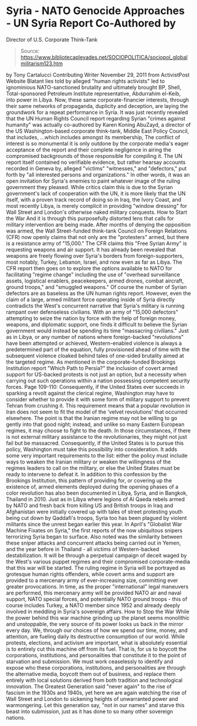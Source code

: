 # Syria - NATO Genocide Approaches - UN Syria Report Co-Authored by 
Director of U.S. Corporate Think-Tank

> Source: https://www.bibliotecapleyades.net/SOCIOPOLITICA/sociopol_globalmilitarism123.htm

by Tony Cartalucci
Contributing Writer
November 29, 2011
from
ActivistPost Website
Blatant lies told by alleged "human rights
activists" led to ignominious NATO-sanctioned brutality and ultimately
brought BP, Shell, Total-sponsored Petroleum Institute representative,
Abdurrahim el-Keib, into power in
Libya.
Now, these same corporate-financier interests,
through their same networks of propaganda, duplicity and deception, are
laying the groundwork for a repeat performance in Syria.
It was just recently revealed that the UN Human Rights Council
report regarding Syrian "crimes against
humanity" was actually co-authored by
Karen Koning AbuZayd, a director of the
US Washington-based corporate think-tank, Middle East Policy Council, that
includes,
...which includes amongst its membership,
The conflict of interest is so monumental it is
only outdone by the corporate media's eager acceptance of the report and
their complete negligence in airing the compromised backgrounds of those
responsible for compiling it.
The
UN report itself contained no verifiable evidence, but rather
hearsay accounts recorded in Geneva by,
alleged "victims" "witnesses," and
"defectors," put forth by "all interested persons and organizations."
In other words, it was an open invitation for
Syria's enemies to paint whatever image of the ruling government they
pleased.
While critics claim this is due to the Syrian
government's lack of cooperation with the UN, it is more likely that the UN
itself, with a proven track record of doing so in Iraq, the Ivory Coast, and
most recently Libya, is merely complicit in
providing "window dressing" for Wall Street and London's otherwise naked
military conquests.
How to Start the War
And it is through this purposefully distorted lens that calls for military
intervention are being made.
After months of denying the opposition was
armed, the Wall Street-funded think-tank Council on Foreign Relations
(CFR)
now
openly claims that not only are the
"protesters" armed, but there is a resistance army of "15,000."
The CFR claims this "Free Syrian Army" is
requesting weapons and air support. It has already been revealed that
weapons are freely flowing over Syria's borders from foreign-supporters,
most notably, Turkey,
Lebanon, Israel, and now even as far as
Libya.
The CFR report then goes on to explore the
options available to NATO for facilitating "regime change" including the use
of "overhead surveillance assets, logistical enablers, peacekeepers, armed
drones, combat aircraft, ground troops," and "smuggled weapons."
Of course the number of Syrian defectors are as baseless as the UN human
rights report. However, even the claim of a large, armed militant force
operating inside of Syria directly contradicts the West's concurrent
narrative that Syria's military is running rampant over defenseless
civilians.
With an army of "15,000 defectors" attempting to
seize the nation by force with the help of foreign money, weapons, and
diplomatic support, one finds it difficult to believe the Syrian government
would instead be spending its time "massacring civilians."
Just as in Libya, or any number of nations where
foreign-backed "revolutions" have been attempted or achieved,
Western-enabled violence is always a predetermined part of the equation,
fully provisioned ahead of time with the subsequent violence cloaked behind
tales of one-sided brutality aimed at the targeted regime.
As mentioned in the corporate-funded Brookings Institution report "Which
Path to Persia?"
the inclusion of covert armed support for US-backed protests is not just an
option, but a necessity when carrying out such operations within a nation
possessing competent security forces.
Page 109-110:
Consequently, if the United States ever
succeeds in sparking a revolt against the clerical regime, Washington
may have to consider whether to provide it with some form of military
support to prevent Tehran from crushing it.
This requirement means that a popular
revolution in Iran does not seem to fit the model of the 'velvet
revolutions' that occurred elsewhere. The point is that the Iranian
regime may not be willing to go gently into that good night; instead,
and unlike so many Eastern European regimes, it may choose to fight to
the death.
In those circumstances, if there is not
external military assistance to the revolutionaries, they might not just
fail but be massacred.
Consequently, if the United States is to pursue this policy, Washington
must take this possibility into consideration.
It adds some very important requirements to
the list:
either the policy must include ways to
weaken the Iranian military or weaken the willingness of the
regimes leaders to call on the military, or else the United States
must be ready to intervene to defeat it.
In addition to this confession by the Brookings
Institution, this pattern of providing for, or covering up the existence of,
armed elements deployed during the opening phases of a color revolution has
also been documented in Libya, Syria, and in Bangkok, Thailand in 2010.
Just as in Libya where legions of Al Qaeda
rebels armed by NATO and fresh back from killing US and British troops in
Iraq and Afghanistan were initially covered up with tales of street
protesting youth being cut down by Qaddafi's troops, Syria too has been
plagued by violent militants since the unrest began earlier this year.
In April's "Globalist
War Machine Fixates on Syria," the first reports of the now
ubiquitous snipers terrorizing Syria began to surface.
Also noted was the similarity between these
sniper attacks and concurrent attacks being carried out in Yemen, and the
year before in Thailand - all victims of Western-backed destabilization.
It will be through a perpetual campaign of deceit waged by the West's
various puppet regimes and their compromised corporate-media that this war
will be started. The ruling regime in Syria will be portrayed as grotesque
human rights offenders, while covert arms and support are provided to a
mercenary army of ever-increasing size, committing ever greater
provocations.
In time, as the proper "international" legal
maneuvers are performed, this mercenary army will be provided NATO air and
naval support, NATO special forces, and potentially NATO ground troops -
this of course includes Turkey, a NATO member since 1952 and already deeply
involved in
meddling in Syria's sovereign affairs.
How to Stop the War
While the power behind this war machine grinding up the planet seems
monolithic and unstoppable, the very source of its power looks us back in
the mirror every day.
We, through our choices of how we spend our
time, money, and attention, are fueling daily its destructive consumption of
our world.
While protests, elections, and activism are
important, what is absolutely essential is to entirely cut this machine off
from its fuel. That is, for us to boycott the corporations, institutions,
and personalities that constitute it to the point of starvation and
submission.
We must work ceaselessly to
identify and expose who these corporations, institutions, and
personalities are through the alternative media, boycott them out of
business, and replace them entirely with local solutions derived from both
tradition and technological innovation.
The Greatest Generation said "never again" to the rise of fascism in the
1930s and 1940s, yet here we are again watching the rise of Wall Street and
London to sickening heights of unwarranted power and warmongering.
Let this generation say, "not in our names" and
starve this beast into submission, just as
it has done to so many other sovereign nations.
